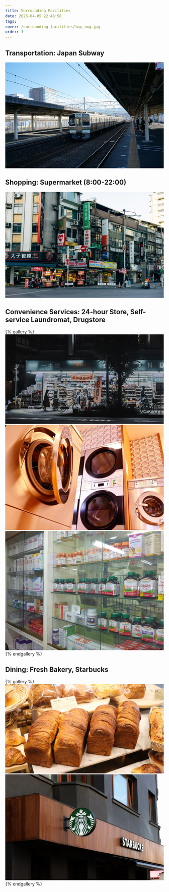 ```yaml
---
title: Surrounding Facilities
date: 2025-04-05 22:46:58
tags:
cover: /surrounding-facilities/top_img.jpg
order: 3
---
```


## Transportation: Japan Subway
![station](/surrounding-facilities/station.jpg)

## Shopping: Supermarket (8:00-22:00)
![supermarket](/surrounding-facilities/supermarket.jpg)

## Convenience Services: 24-hour Store, Self-service Laundromat, Drugstore
{% gallery %}
![store](/surrounding-facilities/store.jpg)
![washing_machine](/surrounding-facilities/cleaner.jpg)
![pharmacy](/surrounding-facilities/pharmacy.jpg)
{% endgallery %}

## Dining: Fresh Bakery, Starbucks
{% gallery %}
![bakery](/surrounding-facilities/bakery.jpg)
![starbucks](/surrounding-facilities/starbucks.jpg)
{% endgallery %}